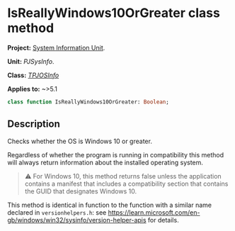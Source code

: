 # IsReallyWindows10OrGreater class method

**Project:** [System Information Unit](../API.md).

**Unit:** _PJSysInfo_.

**Class:** _[TPJOSInfo](./TPJOSInfo.md)_

**Applies to:** ~>5.1

```pascal
class function IsReallyWindows10OrGreater: Boolean;
```

## Description

Checks whether the OS is Windows 10 or greater.

Regardless of whether the program is running in compatibility this method will always return information about the installed operating system.

> ⚠️ For Windows 10, this method returns false unless the application contains a manifest that includes a compatibility section that contains the GUID that designates Windows 10.

This method is identical in function to the function with a similar name declared in `versionhelpers.h`: see <https://learn.microsoft.com/en-gb/windows/win32/sysinfo/version-helper-apis> for details.
